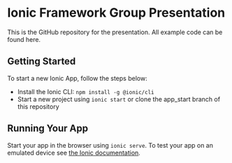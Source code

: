 # Ionic Framework Group Presentation
This is the GitHub repository for the presentation. All example code can be found here.

## Getting Started
To start a new Ionic App, follow the steps below:

- Install the Ionic CLI: `npm install -g @ionic/cli`
- Start a new project using `ionic start` or clone the app_start branch of this repository

## Running Your App
Start your app in the browser using `ionic serve`. To test your app on an emulated device see [the Ionic documentation](https://ionicframework.com/docs/developing/previewing).